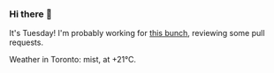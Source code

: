 ### Hi there :wave:

It's Tuesday! I'm probably working for [this bunch](https://github.com/kohofinancial), reviewing some pull requests.

Weather in Toronto: mist, at +21°C.
